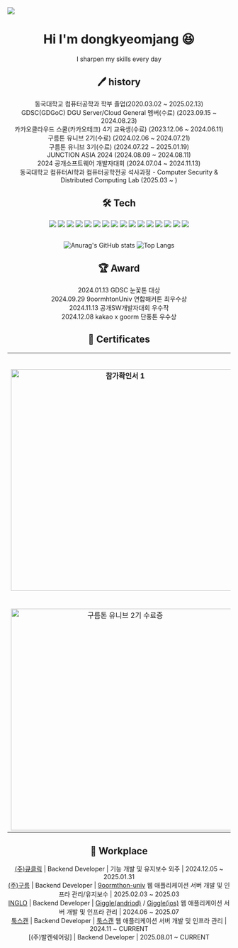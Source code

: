 <div>
    <img src="https://capsule-render.vercel.app/api?type=waving&color=0:FFA500,100:FF4500&height=200&section=header&text=dongkyeomjang&fontSize=90" />
</div>
<div align="center">
<h1 style="text-align:center"> Hi I'm dongkyeomjang 😆</h1> I sharpen my skills every day

## 🖊️ history
동국대학교 컴퓨터공학과 학부 졸업(2020.03.02 ~ 2025.02.13)<br>
GDSC(GDGoC) DGU Server/Cloud General 멤버(수료) (2023.09.15 ~ 2024.08.23)<br>
카카오클라우드 스쿨(카카오테크) 4기 교육생(수료) (2023.12.06 ~ 2024.06.11)<br>
구름톤 유니브 2기(수료) (2024.02.06 ~ 2024.07.21)<br>
구름톤 유니브 3기(수료) (2024.07.22 ~ 2025.01.19)<br>
JUNCTION ASIA 2024 (2024.08.09 ~ 2024.08.11)<br>
2024 공개소프트웨어 개발자대회 (2024.07.04 ~ 2024.11.13)<br>
동국대학교 컴퓨터AI학과 컴퓨터공학전공 석사과정 - Computer Security & Distributed Computing Lab (2025.03 ~ )

## 🛠️ Tech
<img src="https://img.shields.io/badge/Django-092E20?style=for-the-badge&logo=django&logoColor=white"/>
<img src="https://img.shields.io/badge/Spring-6DB33F?style=for-the-badge&logo=Spring&logoColor=white"/>
<img src="https://img.shields.io/badge/ORACLE-F80000?style=for-the-badge&logo=oracle&logoColor=white"/>
<img src="https://img.shields.io/badge/MySQL-4479A1?style=for-the-badge&logo=MySQL&logoColor=white"/>
<img src="https://img.shields.io/badge/MariaDB-003545?style=for-the-badge&logo=mariaDB&logoColor=white"/>
<img src="https://img.shields.io/badge/java-007396?style=for-the-badge&logo=java&logoColor=white"/>
<img src="https://img.shields.io/badge/C++-00599C?style=for-the-badge&logo=C++&logoColor=white"/>
<img src="https://img.shields.io/badge/Python-3776AB?style=for-the-badge&logo=Python&logoColor=white"/> 
<img src="https://img.shields.io/badge/amazonaws-232F3E?style=for-the-badge&logo=amazonaws&logoColor=white"/>
<img src="https://img.shields.io/badge/amazonec2-FF9900?style=for-the-badge&logo=amazonec2&logoColor=white"/>
<img src="https://img.shields.io/badge/amazonrds-527FFF?style=for-the-badge&logo=amazonrds&logoColor=white"/>
<img src="https://img.shields.io/badge/-Amazon EKS-FF9900?style=for-the-badge&logo=amazoneks&logoColor=white"/>
<img src="https://img.shields.io/badge/googlecloud-4285F4?style=for-the-badge&logo=googlecloud&logoColor=white"/>
<img src="https://img.shields.io/badge/googlecloudstorage-AECBFA?style=for-the-badge&logo=googlecloudstorage&logoColor=white"/>
<img src="https://img.shields.io/badge/Express-000000?style=for-the-badge&logo=Express&logoColor=white"/>
<img src="https://img.shields.io/badge/nest.js-E0234E?style=for-the-badge&logo=nestjs&logoColor=white"/>



##
![Anurag's GitHub stats](https://github-readme-stats.vercel.app/api?username=dongkyeomjang&show_icons=true&theme=dracula)
![Top Langs](https://github-readme-stats.vercel.app/api/top-langs/?username=dongkyeomjang&layout=compact&theme=dracula)


## 🏆 Award
<div align="center">
2024.01.13 GDSC 눈꽃톤 대상<br>
2024.09.29 9oormhtonUniv 연합해커톤 최우수상<br>
2024.11.13 공개SW개발자대회 우수작<br>
2024.12.08 kakao x goorm 단풍톤 우수상

## 📄 Certificates

<div align="center">
  <table>
    <tr>
      <td colspan="4" align="center"><b style="font-size: 1.2em;">수상/참가확인서</b></td>
    </tr>
    <tr>
      <td align="center"><b sytle="font-size:1.2em;"><img src="https://github.com/dongkyeomjang/dongkyeomjang/assets/86873281/2a67f295-762a-4a89-8cfa-e4f8b4ec312b" alt="참가확인서 1" width="500"></td>
      <td align="center"><b sytle="font-size:1.2em;"><img src="https://github.com/dongkyeomjang/dongkyeomjang/assets/86873281/93d31bb9-47a5-471c-b40c-06208dec7754" alt="참가확인서 2" width="500"></td>
      <td align="center"><b sytle="font-size:1.2em;"><img src="https://github.com/user-attachments/assets/046f0eb3-39a9-4b86-b7be-0fce485a517b" alt="참가확인서 3" width="500"></td>
      <td align="center"><b sytle="font-size:1.2em;"><img src="https://github.com/user-attachments/assets/2dddef89-7e05-4368-baa1-273af287ae6c" alt="단풍톤 우수상" width="500"></td>
    <tr>
      <td colspan="4" align="center"><b style="font-size: 1.2em;">수료증</b></td>
    </tr>
    <tr>
      <td align="center"><img src="https://github.com/dongkyeomjang/dongkyeomjang/assets/86873281/35a44701-f94b-4b97-91bb-fe433c677687" alt="구름톤 유니브 2기 수료증" width="500"></td>
      <td align="center"><img src="https://github.com/dongkyeomjang/dongkyeomjang/assets/86873281/bbbdad6d-970d-4c9a-bd69-79ad910d7ce7" alt="카카오클라우드 스쿨 4기 수료증" width="300"></td>
      <td align="center"><img src="https://github.com/user-attachments/assets/d384d1ec-244d-40bd-bce6-c7d317ad238d" alt="GDSC 1기 수료증" width="500"></td>
      <td align="center"><img src="https://github.com/user-attachments/assets/57a7b123-6a4c-4f26-9a98-80c69b58b667" alt="구름톤유니브 3기 수료증" width="500"></td>
    </tr>
  </table>
</div>


## 🏡 Workplace
[(주)큐클릭](https://www.qclick.com/) | Backend Developer | 기능 개발 및 유지보수 외주 | 2024.12.05 ~ 2025.01.31<br>
[(주)구름](https://www.goorm.io/) | Backend Developer | [9oormthon-univ](https://9oormthon.university/) 웹 애플리케이션 서버 개발 및 인프라 관리/유지보수 | 2025.02.03 ~ 2025.03<br>
[INGLO](https://teaminglo.framer.website/) | Backend Developer | [Giggle(andriod)](https://play.google.com/store/apps/details?id=com.teaminglo236.Giggle&hl=ko) / [Giggle(ios)](https://apps.apple.com/kr/app/giggle/id6738636373) 웹 애플리케이션 서버 개발 및 인프라 관리 | 2024.06 ~ 2025.07<br>
[툭스캔](https://www.tookscan.com/) | Backend Developer | [툭스캔](https://www.tookscan.com) 웹 애플리케이션 서버 개발 및 인프라 관리 | 2024.11 ~ CURRENT<br>
[(주)발켄쉐어링] | Backend Developer | 2025.08.01 ~ CURRENT
